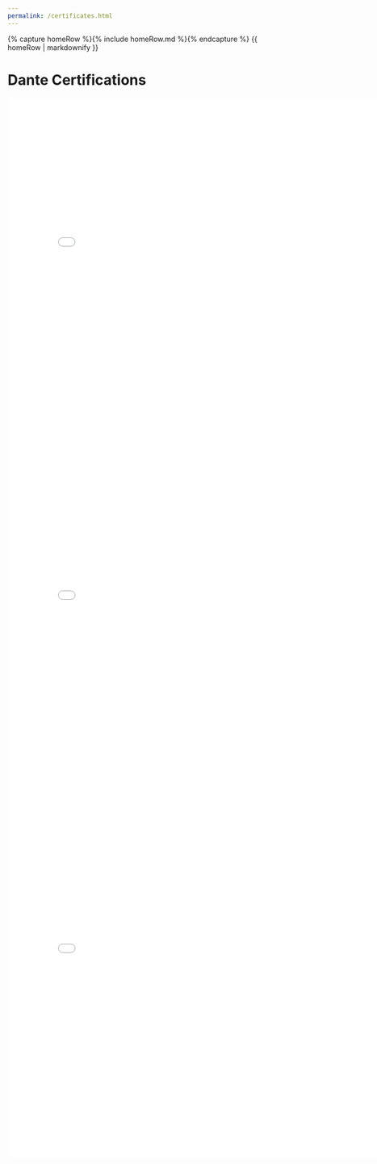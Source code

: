 ```yaml
---
permalink: /certificates.html
---
```


<body>
    {% capture homeRow %}{% include homeRow.md %}{% endcapture %}
    {{ homeRow | markdownify }}
</body>

# Dante Certifications

<embed src="/assets/pdfs/lvl1.pdf" width="800px" height="700px" />
<embed src="/assets/pdfs/lvl2.pdf" width="800px" height="700px" />
<embed src="/assets/pdfs/lvl3.pdf" width="800px" height="700px" />